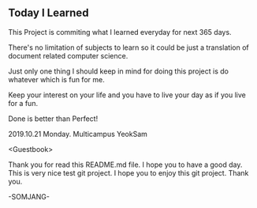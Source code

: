 ## Today I Learned

This Project is commiting what I learned everyday for next 365 days. 

There's no limitation of subjects to learn so it could be just a translation of document related computer science. 

Just only one thing I should keep in mind for doing this project is do whatever which is fun for me. 

Keep your interest on your life and you have to live your day as if you live for a fun.

Done is better than Perfect!

2019.10.21 Monday. Multicampus YeokSam











&lt;Guestbook&gt;

Thank you for read this README.md file.
I hope you to have a good day.
This is very nice test git project.
I hope you to enjoy this git project.
Thank you.

-SOMJANG-

